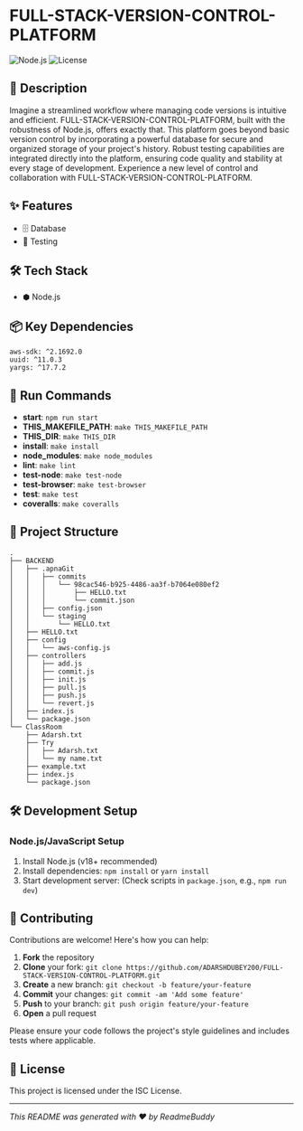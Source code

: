 # FULL-STACK-VERSION-CONTROL-PLATFORM

![Node.js](https://img.shields.io/badge/-Node.js-blue?logo=nodejs&logoColor=white) ![License](https://img.shields.io/badge/license-ISC-green)

## 📝 Description

Imagine a streamlined workflow where managing code versions is intuitive and efficient. FULL-STACK-VERSION-CONTROL-PLATFORM, built with the robustness of Node.js, offers exactly that. This platform goes beyond basic version control by incorporating a powerful database for secure and organized storage of your project's history. Robust testing capabilities are integrated directly into the platform, ensuring code quality and stability at every stage of development. Experience a new level of control and collaboration with FULL-STACK-VERSION-CONTROL-PLATFORM.

## ✨ Features

- 🗄️ Database
- 🧪 Testing


## 🛠️ Tech Stack

- ⬢ Node.js


## 📦 Key Dependencies

```
aws-sdk: ^2.1692.0
uuid: ^11.0.3
yargs: ^17.7.2
```

## 🚀 Run Commands

- **start**: `npm run start`
- **THIS_MAKEFILE_PATH**: `make THIS_MAKEFILE_PATH`
- **THIS_DIR**: `make THIS_DIR`
- **install**: `make install`
- **node_modules**: `make node_modules`
- **lint**: `make lint`
- **test-node**: `make test-node`
- **test-browser**: `make test-browser`
- **test**: `make test`
- **coveralls**: `make coveralls`


## 📁 Project Structure

```
.
├── BACKEND
│   ├── .apnaGit
│   │   ├── commits
│   │   │   └── 98cac546-b925-4486-aa3f-b7064e080ef2
│   │   │       ├── HELLO.txt
│   │   │       └── commit.json
│   │   ├── config.json
│   │   └── staging
│   │       └── HELLO.txt
│   ├── HELLO.txt
│   ├── config
│   │   └── aws-config.js
│   ├── controllers
│   │   ├── add.js
│   │   ├── commit.js
│   │   ├── init.js
│   │   ├── pull.js
│   │   ├── push.js
│   │   └── revert.js
│   ├── index.js
│   └── package.json
└── ClassRoom
    ├── Adarsh.txt
    ├── Try
    │   ├── Adarsh.txt
    │   └── my name.txt
    ├── example.txt
    ├── index.js
    └── package.json
```

## 🛠️ Development Setup

### Node.js/JavaScript Setup
1. Install Node.js (v18+ recommended)
2. Install dependencies: `npm install` or `yarn install`
3. Start development server: (Check scripts in `package.json`, e.g., `npm run dev`)


## 👥 Contributing

Contributions are welcome! Here's how you can help:

1. **Fork** the repository
2. **Clone** your fork: `git clone https://github.com/ADARSHDUBEY200/FULL-STACK-VERSION-CONTROL-PLATFORM.git`
3. **Create** a new branch: `git checkout -b feature/your-feature`
4. **Commit** your changes: `git commit -am 'Add some feature'`
5. **Push** to your branch: `git push origin feature/your-feature`
6. **Open** a pull request

Please ensure your code follows the project's style guidelines and includes tests where applicable.

## 📜 License

This project is licensed under the ISC License.

---
*This README was generated with ❤️ by ReadmeBuddy*

